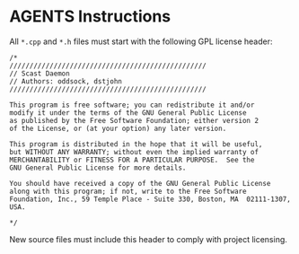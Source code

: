 # AGENTS Instructions

All `*.cpp` and `*.h` files must start with the following GPL license header:

```
/*
/////////////////////////////////////////////////
// Scast Daemon
// Authors: oddsock, dstjohn
/////////////////////////////////////////////////

This program is free software; you can redistribute it and/or
modify it under the terms of the GNU General Public License
as published by the Free Software Foundation; either version 2
of the License, or (at your option) any later version.

This program is distributed in the hope that it will be useful,
but WITHOUT ANY WARRANTY; without even the implied warranty of
MERCHANTABILITY or FITNESS FOR A PARTICULAR PURPOSE.  See the
GNU General Public License for more details.

You should have received a copy of the GNU General Public License
along with this program; if not, write to the Free Software
Foundation, Inc., 59 Temple Place - Suite 330, Boston, MA  02111-1307, USA.

*/
```

New source files must include this header to comply with project licensing.
